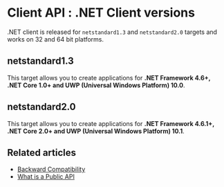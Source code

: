 # Client API : .NET Client versions

.NET client is released for `netstandard1.3` and `netstandard2.0` targets and works on 32 and 64 bit platforms.

## netstandard1.3

This target allows you to create applications for **.NET Framework 4.6+, .NET Core 1.0+ and UWP (Universal Windows Platform) 10.0**.

## netstandard2.0

This target allows you to create applications for **.NET Framework 4.6.1+, .NET Core 2.0+ and UWP (Universal Windows Platform) 10.1**.

## Related articles

- [Backward Compatibility](../client-api/faq/backward-compatibility)
- [What is a Public API](../client-api/what-is-a-public-api)
